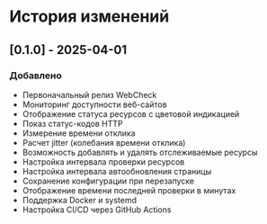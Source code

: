 # История изменений

## [0.1.0] - 2025-04-01

### Добавлено
- Первоначальный релиз WebCheck
- Мониторинг доступности веб-сайтов
- Отображение статуса ресурсов с цветовой индикацией
- Показ статус-кодов HTTP
- Измерение времени отклика
- Расчет jitter (колебания времени отклика)
- Возможность добавлять и удалять отслеживаемые ресурсы
- Настройка интервала проверки ресурсов
- Настройка интервала автообновления страницы
- Сохранение конфигурации при перезапуске
- Отображение времени последней проверки в минутах
- Поддержка Docker и systemd
- Настройка CI/CD через GitHub Actions